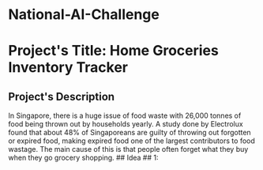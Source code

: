 # National-AI-Challenge
<h1> Project's Title: Home Groceries Inventory Tracker </h1>
<h2> Project's Description </h2>
In Singapore, there is a huge issue of food waste with 26,000 tonnes of food being thrown out by households yearly. A study done by Electrolux found that about 48% of Singaporeans are guilty of throwing out forgotten or expired food, making expired food one of the largest contributors to food wastage. The main cause of this is that people often forget what they buy when they go grocery shopping.
## Idea
## 1: 
